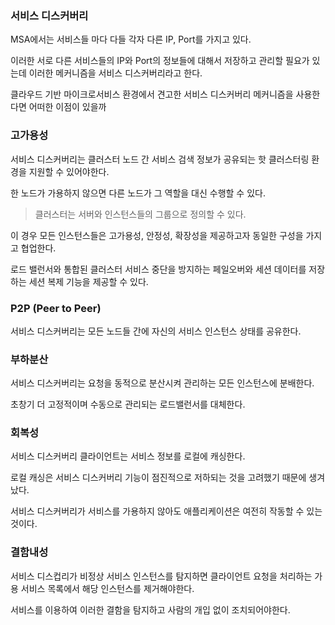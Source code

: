 ### 서비스 디스커버리

MSA에서는 서비스들 마다 다들 각자 다른 IP, Port를 가지고 있다.

이러한 서로 다른 서비스들의 IP와 Port의 정보들에 대해서 저장하고 관리할 필요가 있는데 이러한 메커니즘을 서비스 디스커버리라고 한다.

클라우드 기반 마이크로서비스 환경에서 견고한 서비스 디스커버리 메커니즘을 사용한다면 어떠한 이점이 있을까

### 고가용성

서비스 디스커버리는 클러스터 노드 간 서비스 검색 정보가 공유되는 핫 클러스터링 환경을 지원할 수 있어야한다.

한 노드가 가용하지 않으면 다른 노드가 그 역할을 대신 수행할 수 있다.

> 클러스터는 서버와 인스턴스들의 그룹으로 정의할 수 있다.

이 경우 모든 인스턴스들은 고가용성, 안정성, 확장성을 제공하고자 동일한 구성을 가지고 협업한다.

로드 밸런서와 통합된 클러스터 서비스 중단을 방지하는 페일오버와 세션 데이터를 저장하는 세션 복제 기능을 제공할 수 있다.


### P2P (Peer to Peer)

서비스 디스커버리는 모든 노드들 간에 자신의 서비스 인스턴스 상태를 공유한다.

### 부하분산

서비스 디스커버리는 요청을 동적으로 분산시켜 관리하는 모든 인스턴스에 분배한다.

초창기 더 고정적이며 수동으로 관리되는 로드밸런서를 대체한다.

### 회복성

서비스 디스커버리 클라이언트는 서비스 정보를 로컬에 캐싱한다.

로컬 캐싱은 서비스 디스커버리 기능이 점진적으로 저하되는 것을 고려했기 때문에 생겨났다.

서비스 디스커버리가 서비스를 가용하지 않아도 애플리케이션은 여전히 작동할 수 있는 것이다.

### 결함내성

서비스 디스컵리가 비정상 서비스 인스턴스를 탐지하면 클라이언트 요청을 처리하는 가용 서비스 목록에서 해당 인스턴스를 제거해야한다.

서비스를 이용하여 이러한 결함을 탐지하고 사람의 개입 없이 조치되어야한다.
